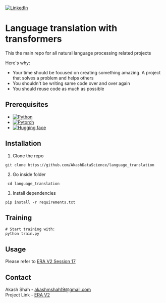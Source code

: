 [![LinkedIn][linkedin-shield]][linkedin-url]

# Language translation with transformers
This the main repo for all natural language processing related projects

Here's why:
* Your time should be focused on creating something amazing. A project that solves a problem and helps others
* You shouldn't be writing same code over and over again
* You should reuse code as much as possible

## Prerequisites
* [![Python][Python.py]][python-url]
* [![Pytorch][PyTorch.tensor]][torch-url]
* [![Hugging face][HuggingFace.transformers]][huggingface-url]

## Installation

1. Clone the repo
```
git clone https://github.com/AkashDataScience/language_translation
```
2. Go inside folder
```
 cd language_translation
```
3. Install dependencies
```
pip install -r requirements.txt
```

## Training

```
# Start training with:
python train.py

```

## Usage 
Please refer to [ERA V2 Session 17](https://github.com/AkashDataScience/ERA-V2/tree/master/Week-17)

## Contact

Akash Shah - akashmshah19@gmail.com  
Project Link - [ERA V2](https://github.com/AkashDataScience/ERA-V2/tree/master)



[linkedin-shield]: https://img.shields.io/badge/-LinkedIn-black.svg?style=for-the-badge&logo=linkedin&colorB=555
[linkedin-url]: https://www.linkedin.com/in/akash-m-shah/
[Python.py]:https://img.shields.io/badge/python-3670A0?style=for-the-badge&logo=python&logoColor=ffdd54
[python-url]: https://www.python.org/
[PyTorch.tensor]: https://img.shields.io/badge/PyTorch-%23EE4C2C.svg?style=for-the-badge&logo=PyTorch&logoColor=white
[torch-url]: https://pytorch.org/
[HuggingFace.transformers]: https://img.shields.io/badge/%F0%9F%A4%97-Hugging%20Face-orange
[huggingface-url]: https://huggingface.co/